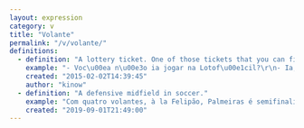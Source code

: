 ```yaml
---
layout: expression
category: v
title: "Volante"
permalink: "/v/volante/"
definitions:
  - definition: "A lottery ticket. One of those tickets that you can fill your numbers in. "
    example: "- Voc\u00ea n\u00e3o ia jogar na Lotof\u00e1cil?\r\n- Ia, mas esqueci o volante na empresa."
    created: "2015-02-02T14:39:45"
    author: "kinow"
  - definition: "A defensive midfield in soccer."
    example: "Com quatro volantes, à la Felipão, Palmeiras é semifinalista"
    created: "2019-09-01T21:49:00"
---
```

